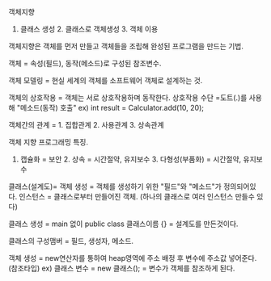 객체지향
1. 클래스 생성 2. 클래스로 객체생성 3. 객체 이용

객체지향은 객체를 먼저 만들고 객체들을 조립해 완성된 프로그램을 만드는 기법.

객체 = 속성(필드), 동작(메소드)로 구성된 참조변수.

객체 모델링 = 현실 세계의 객체를 소프트웨어 객체로 설계하는 것.

객체의 상호작용 = 객체는 서로 상호작용하며 동작한다.
상호작용 수단 =도트(.)를 사용해  "메소드(동작) 호출" ex) int result = Calculator.add(10, 20);

객체간의 관계 = 1. 집합관계 2. 사용관계 3. 상속관계

객체 지향 프로그래밍 특징.
1. 캡슐화 = 보안 2. 상속 = 시간절약, 유지보수   3. 다형성(부품화) = 시간절약, 유지보수

클래스(설계도)= 객체 생성 = 객체를 생성하기 위한 "필드"와 "메소드"가 정의되어있다.
인스턴스 = 클래스로부터 만들어진 객체. (하나의 클래스로 여러 인스턴스 만들수 있다)

클래스 생성 = main 없이 public class 클래스이름 {}
            = 설계도를 만든것이다.

클래스의 구성맴버 = 필드, 생성자, 메소드.

객체 생성   = new연산자를 통하여 heap영역에 주소 배정 후 변수에 주소값 넣어준다.(참조타입)
 ex) 클래스 변수 = new 클래스(); = 변수가 객체를 참조하게 된다.
